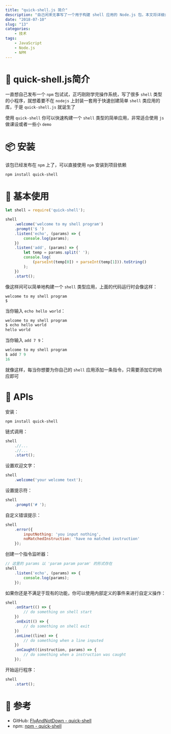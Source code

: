 ```yaml
---
title: "quick-shell.js 简介"
description: "自己闲来无事写了一个用于构建 shell 应用的 Node.js 包，本文将详细介绍 quick-shell.js 的安装、使用和 APIs。"
date: "2018-07-10"
slug: "13"
categories:
    - 技术
tags:
    - JavaScript
    - Node.js
    - NPM
---
```


# 🧐 quick-shell.js简介
一直想自己发布一个 `npm` 包试试，正巧刚刚学完操作系统，写了很多 `shell` 类型的小程序，就想着要不在 `nodejs` 上封装一套用于快速创建简单 `shell` 类应用的库，于是 `quick-shell.js` 就诞生了

使用 `quick-shell` 你可以快速构建一个 `shell` 类型的简单应用，非常适合使用 `js` 做课设或者一些小 `demo`

# 📦 安装
该包已经发布在 `npm` 上了，可以直接使用 `npm` 安装到项目依赖

```
npm install quick-shell
```

# 🥤 基本使用
```javascript
let shell = require('quick-shell');

shell
    .welcome('welcome to my shell program')
    .prompt('$ ')
    .listen('echo', (params) => {
        console.log(params);
    })
    .listen('add', (params) => {
        let temp = params.split(' ');
        console.log(
            (parseInt(temp[0]) + parseInt(temp[1])).toString()
        );
    })
    .start();
```

像这样间可以简单地构建一个 `shell` 类型应用，上面的代码运行时会像这样：

```
welcome to my shell program
$
```

当你输入 `echo hello world`：

```javascript
welcome to my shell program
$ echo hello world
hello world
```

当你输入 `add 7 9`：

```javascript
welcome to my shell program
$ add 7 9
16
```

就像这样，每当你想要为你自己的 `shell` 应用添加一条指令，只需要添加它的响应即可

# 🧀 APIs
安装：

```
npm install quick-shell
```

链式调用：

```javascript
shell
    .//...
    .//...
    .start();
```

设置欢迎文字：

```javascript
shell
    .welcome('your welcome text');
```

设置提示符：

```javascript
shell
    .prompt('# ');
```

自定义错误提示：

```javascript
shell
    .error({
        inputNothing: 'you input nothing',
        noMatchedInstruction: 'have no matched instruction'
    });
```

创建一个指令监听器：

```javascript
// 这里的 params 以 'param param param' 的形式存在
shell
    .listen('echo', (params) => {
        console.log(params);
    });
```

如果你还是不满足于现有的功能，你可以使用内部定义的事件来进行自定义操作：

```javascript
shell
    .onStart(() => {
        // do something on shell start
    })
    .onExit(() => {
        // do something on shell exit
    })
    .onLine((line) => {
        // do something when a line inputed
    })
    .onCaught((instruction, params) => {
        // do something when a instruction was caught
    });
```

开始运行程序：

```javascript
shell
    .start();
```

# 🎫 参考

* GitHub: [FlyAndNotDown - quick-shell](https://github.com/FlyAndNotDown/quick-shell)
* npm: [npm - quick-shell](https://www.npmjs.com/package/quick-shell)

